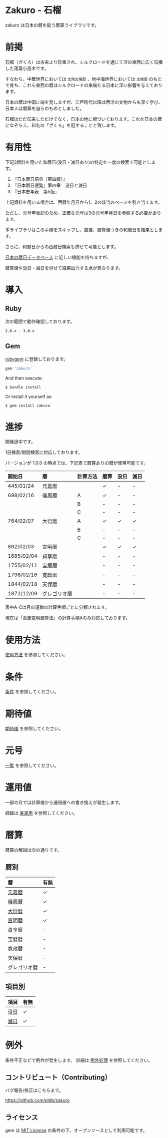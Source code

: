 # Zakuro - 石榴
zakuro は日本の暦を扱う暦算ライブラリです。

# 前掲
石榴（ざくろ）は古来より珍重され、シルクロードを通じて洋の東西に広く伝播した落葉小高木です。

すなわち、中華世界においては `太陰太陽暦` 、地中海世界においては `太陽暦` のもとで育ち、これら東西の暦はシルクロードの東端たる日本に深い影響を与えております。

日本の暦は中国に端を発しますが、江戸時代以降は西洋の文物からも深く学び、日本人は暦算を自らのものとしました。

石榴はただ伝来しただけでなく、日本の地に根づいております。これを日本の暦になぞらえ、和名の「ざくろ」を冠することと致します。

# 有用性

下記3資料を用いた和暦日(没日・滅日あり)の特定を一度の検索で可能とします。

1. 『日本暦日原典〔第四版〕』
2. 『日本暦日便覧』第四章　没日と滅日
3. 『日本史年表　第5版』

上記資料を用いる場合は、西暦年月日から1、2の該当のページを引き当てます。

ただし、元号年表記のため、正確な元号は3の元号年月日を参照する必要があります。

本ライブラリはこの手順をスキップし、直接、暦算値つきの和暦日を結果とします。

さらに、和暦日からの西暦日検索も併せて可能とします。

[日本の暦日データベース](https://eco.mtk.nao.ac.jp/cgi-bin/koyomi/caldb.cgi) に近しい機能を持ちますが、

暦算値や没日・滅日を併せて結果出力する点が異なります。

# 導入

## Ruby

次の範囲で動作確認しております。

`2.6.x - 3.0.x`

## Gem

[rubygem](https://rubygems.org/gems/zakuro) に登録しております。

```ruby
gem 'zakuro'
```

And then execute:

    $ bundle install

Or install it yourself as:

    $ gem install zakuro

# 進捗

開発途中です。

1日検索/期間検索に対応しております。

バージョンが 1.0.0 の時点では、下記表で暦算ありの暦が使用可能です。

|開始日|暦   |計算方法|暦算|没日|滅日|
|:----|:----|:----|:---|:---|:---|
|445/01/24|元嘉暦| |✓|-|-|
|698/02/16|儀鳳暦|A|✓|-|-|
| | |B|-|-|-|
| | |C|-|-|-|
|764/02/07|大衍暦|A|✓|✓|✓|
| | |B|-|-|-|
| | |C|-|-|-|
|862/02/03|宣明暦| |✓|✓|✓|
|1685/02/04|貞享暦| |-|-|-|
|1755/02/11|宝暦暦| |-|-|-|
|1798/02/16|寛政暦| |-|-|-|
|1844/02/18|天保暦| |-|-|-|
|1872/12/09|グレゴリオ暦| |-|-|-|

表中A-Cは月の運動の計算手順ごとに分類されます。

現在は「長慶宣明暦算法」の計算手順Aのみ対応しております。

# 使用方法

[使用方法](./doc/usage.md) を参照してください。

# 条件

[条件](./doc/condition.md) を参照してください。

# 期待値

[期待値](./doc/expection.md) を参照してください。

# 元号

[一覧](./doc/gengou.md) を参照してください。

# 運用値

一部の月では計算値から運用値への書き換えが発生します。

経緯は [実運用](./doc/operation.md) を参照してください。

# 暦算

暦算の解説は次の通りです。

## 暦別

|暦   |有無|
|:----|:----|
|[元嘉暦](./doc/version/genka.md)|✓|
|[儀鳳暦](./doc/version/gihou.md)|✓|
|[大衍暦](./doc/version/daien.md)|✓|
|[宣明暦](./doc/version/senmyou.md)|✓|
|貞享暦|-|
|宝暦暦|-|
|寛政暦|-|
|天保暦|-|
|グレゴリオ暦|-|

## 項目別

|項目   |有無|
|:----|:----|
|[没日](./doc/dropped_date.md)|✓|
|[滅日](./doc/vanished_date.md)|✓|

# 例外

条件不正などで例外が発生します。
詳細は [例外処理](./doc/error.md) を参照してください。

## コントリビュート（Contributing）

バグ報告/修正はこちらまで。

https://github.com/pldb/zakuro

## ライセンス

gem は [MIT License](https://opensource.org/licenses/MIT) の条件の下、オープンソースとして利用可能です。
